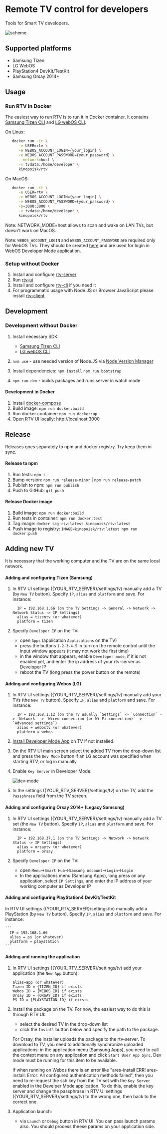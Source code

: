 # Remote TV control for developers

Tools for Smart TV developers.

![scheme](img/scheme.png)

## Supported platforms

- Samsung Tizen
- LG WebOS
- PlayStation4 DevKit/TestKit
- Samsung Orsay 2014+

## Usage

### Run RTV in Docker

The easiest way to run RTV is to run it in Docker container. It contains [Samsung Tizen CLI](https://developer.samsung.com/smarttv/develop/getting-started/using-sdk/command-line-interface.html) and [LG webOS CLI](https://webostv.developer.lge.com/sdk/installation/download-installer/).

On Linux:

```bash
   docker run -it \
      -e USER=rtv \
      -e WEBOS_ACCOUNT_LOGIN={your_login} \
      -e WEBOS_ACCOUNT_PASSWORD={your_password} \
      --network=host \
      -v tvdata:/home/developer \
      kinopoisk/rtv
```

On MacOS:

```bash
   docker run -it \
      -e USER=rtv \
      -e WEBOS_ACCOUNT_LOGIN={your_login} \
      -e WEBOS_ACCOUNT_PASSWORD={your_password} \
      -p=3000:3000 \
      -v tvdata:/home/developer \
      kinopoisk/rtv
```

Note: NETWORK_MODE=host allows to scan and wake on LAN TVs, but doesn't work on MacOS.

Note: `WEBOS_ACCOUNT_LOGIN` and `WEBOS_ACCOUNT_PASSWORD` are required only for WebOS TVs.
They should be created [here](https://us.lgaccount.com/) and are used for login in WebOS Developer Mode application.

### Setup without Docker

1. Install and configure [rtv-server](packages/server/README.md)
2. Run [rtv-ui](packages/ui/README.md)
3. Install and configure [rtv-cli](packages/cli/README.md) if you need it
4. For programmatic usage with Node.JS or Browser JavaScript please install [rtv-client](packages/client/README.md)

## Development

### Development without Docker

1. Install necessary SDK:

   - [Samsung Tizen CLI](https://developer.samsung.com/smarttv/develop/getting-started/using-sdk/command-line-interface.html)
   - [LG webOS CLI](https://webostv.developer.lge.com/sdk/installation/download-installer/)

2. `nvm use` - use needed version of Node.JS via [Node Version Manager](https://github.com/nvm-sh/nvm)
3. Install dependencies:
   `npm install`
   `npm run bootstrap`
4. `npm run dev` - builds packages and runs server in watch mode

#### Development in Docker

1. Install [docker-compose](https://docs.docker.com/compose/install/)
2. Build image: `npm run docker:build`
3. Run docker container: `npm run docker:up`
4. Open RTV UI locally: http://localhost:3000

## Release

Releases goes separately to npm and docker registry.
Try keep them in sync.

#### Release to npm

1. Run tests: `npm t`
2. Bump version: `npm run release-minor` | `npm run release-patch`
3. Publish to npm: `npm run publish`
4. Push to GitHub: `git push`

#### Release Docker image

1. Build image: `npm run docker:build`
2. Run tests in container: `npm run docker:test`
3. Tag image: `docker tag rtv:latest kinopoisk/rtv:latest`
4. Push image to registry: `IMAGE=kinopoisk/rtv:latest npm run docker:push`

## Adding new TV
It is necessary that the working computer and the TV are on the same local network.

#### Adding and configuring Tizen (Samsung)

1. In RTV UI settings ({YOUR_RTV_SERVER}/settings/tv) manually add a TV (by `New TV` button).
   Specify `IP`, `alias` and `platform` and save. For instance:

    ```
      IP = 192.168.1.66 (on the TV Settings -> General -> Network -> Network Status -> IP Settings)
      alias = tizentv (or whatever)
      platform = tizen
    ```

2. Specify `Developer IP` on the TV:
    - open `Apps` (application `Applications` on the TV)
    - press the buttons `1-2-3-4-5`  in turn on the remote control until the input window appears (it may not work the first time)
    - in the window that appears, enable `Developer mode`, if it is not enabled yet, and enter the ip address of your rtv-server as Developer IP
    - reboot the TV (long press the power button on the remote)

#### Adding and configuring Webos (LG)

1. In RTV UI settings ({YOUR_RTV_SERVER}/settings/tv) manually add your TVs (the `New TV` button).
    Specify `IP`, `alias` and `platform` and save. For instance:
    ```
      IP = 192.168.1.12 (on the TV usually `Settings` -> `Connection` -> `Network` -> `Wired connection (or Wi-Fi connection)` -> `Advanced settings`)
      alias = webostv (or whatever)
      platform = webos
    ```
2. [Install Developer Mode App](https://webostv.developer.lge.com/develop/app-test/using-devmode-app/#installDevModeApp) on TV if not installed.
3. On the RTV UI main screen select the added TV from the drop-down list and press the `Dev Mode` button if an LG account was specified when starting RTV, or log in manually.
4. Enable `Key Server` in Developer Mode:

   ![dev-mode](img/key-server-webos.png)

5. In the settings ({YOUR_RTV_SERVER}/settings/tv) on the TV, add the `Passphrase` field from the TV screen.

#### Adding and configuring Orsay 2014+ (Legacy Samsung)
1. In RTV UI settings ({YOUR_RTV_SERVER}/settings/tv) manually add a TV set (the `New TV` button).
   Specify `IP`, `alias` and `platform` and save. For instance:

    ```
      IP = 192.168.37.1 (on the TV Settings -> Network -> Network Status -> IP Settings)
      alias = orsaytv (or whatever)
      platform = orsay
    ```

2. Specify `Developer IP` on the TV:
    - open `Menu`->`Smart Hub`->`Samsung Account`->`Login`->`Login`
    - In the applications menu (Samsung Apps), long press on any application, select `IP Settings`, and enter the IP address of your working computer as Developer IP

#### Adding and configuring PlayStation4 DevKit/TestKit
   In RTV UI settings ({YOUR_RTV_SERVER}/settings/tv) manually add a PlayStation (by `New TV` button).
   Specify `IP`, `alias` and `platform` and save. For instance:

    ```
      IP = 192.168.1.66
      alias = ps (or whatever)
      platform = playstation
    ```

#### Adding and running the application
1. In RTV UI settings ({YOUR_RTV_SERVER}/settings/tv) add your application (the `New App` button):

    ```
    alias=app (or whatever)
    Tizen ID = {TIZEN_ID} if exists
    Webos ID = {WEBOS_ID} if exists
    Orsay ID = {ORSAY_ID} if exists
    PS ID = {PLAYSTATION_ID} if exists
    ```

2. Install the package on the TV. For now, the easiest way to do this is through RTV UI:
    - select the desired TV in the drop-down list
    - click the `Install` button below and specify the path to the package.

    For Orsay, the installer uploads the package to the rtv-server. To download to TV, you need to additionally synchronize uploaded applications: in the application menu (Samsung Apps), you need to call the context menu on any application and click `Start User App Sync`. Dev mode must be running for this item to be available.

    If when running on Webos there is an error like "ares-install ERR! ares-install: Error: All configured authentication methods failed",
    then you need to re-request the ssh key from the TV set with the `Key Server` enabled in the Develper Mode application. To do this, enable the key server and change the passphrase in RTV UI settings ({YOUR_RTV_SERVER}/settings/tv) to the wrong one, then back to the correct one.

3. Application launch:
    - via `Launch` or `Debug` button in RTV UI. You can pass launch params also. You should process theese params on your application side.

